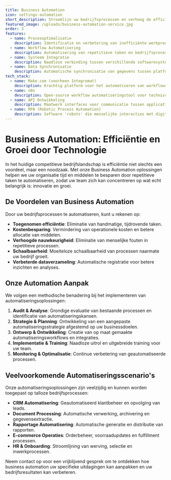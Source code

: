 ```yaml
---
title: Business Automation
icon: settings-automation
short_description: Stroomlijn uw bedrijfsprocessen en verhoog de efficiëntie met op maat gemaakte automatiseringsoplossingen die repetitieve taken overnemen.
featured_image: /uploads/business-automation-service.jpg
order: 3
features:
  - name: Procesoptimalisatie
    description: Identificatie en verbetering van inefficiënte werkprocessen.
  - name: Workflow Automatisering
    description: Automatisering van repetitieve taken en bedrijfsprocessen.
  - name: Systeem Integratie
    description: Naadloze verbinding tussen verschillende softwaresystemen.
  - name: Data Synchronisatie
    description: Automatische synchronisatie van gegevens tussen platformen.
tech_stack:
  - name: Make.com (voorheen Integromat)
    description: Krachtig platform voor het automatiseren van workflows zonder code.
  - name: n8n
    description: Open-source workflow automatiseringstool voor technische oplossingen.
  - name: API Ontwikkeling
    description: Maatwerk interfaces voor communicatie tussen applicaties.
  - name: RPA (Robotic Process Automation)
    description: Software 'robots' die menselijke interacties met digitale systemen nabootsen.
---
```


# Business Automation: Efficiëntie en Groei door Technologie

In het huidige competitieve bedrijfslandschap is efficiëntie niet slechts een voordeel, maar een noodzaak. Met onze Business Automation oplossingen helpen we uw organisatie tijd en middelen te besparen door repetitieve taken te automatiseren, zodat uw team zich kan concentreren op wat echt belangrijk is: innovatie en groei.

## De Voordelen van Business Automation

Door uw bedrijfsprocessen te automatiseren, kunt u rekenen op:

- **Toegenomen efficiëntie**: Eliminatie van handmatige, tijdrovende taken.
- **Kostenbesparing**: Vermindering van operationele kosten en betere allocatie van middelen.
- **Verhoogde nauwkeurigheid**: Eliminatie van menselijke fouten in repetitieve processen.
- **Schaalbaarheid**: Moeiteloze schaalbaarheid van processen naarmate uw bedrijf groeit.
- **Verbeterde dataverzameling**: Automatische registratie voor betere inzichten en analyses.

## Onze Automation Aanpak

We volgen een methodische benadering bij het implementeren van automatiseringsoplossingen:

1. **Audit & Analyse**: Grondige evaluatie van bestaande processen en identificatie van automatiseringskansen.
2. **Strategie & Planning**: Ontwikkeling van een aangepaste automatiseringsstrategie afgestemd op uw businessdoelen.
3. **Ontwerp & Ontwikkeling**: Creatie van op maat gemaakte automatiseringsworkflows en integraties.
4. **Implementatie & Training**: Naadloze uitrol en uitgebreide training voor uw team.
5. **Monitoring & Optimalisatie**: Continue verbetering van geautomatiseerde processen.

## Veelvoorkomende Automatiseringsscenario's

Onze automatiseringsoplossingen zijn veelzijdig en kunnen worden toegepast op talloze bedrijfsprocessen:

- **CRM Automatisering**: Geautomatiseerd klantbeheer en opvolging van leads.
- **Document Processing**: Automatische verwerking, archivering en gegevensextractie.
- **Rapportage Automatisering**: Automatische generatie en distributie van rapporten.
- **E-commerce Operaties**: Orderbeheer, voorraadupdates en fulfillment processen.
- **HR & Onboarding**: Stroomlijning van werving, selectie en inwerkprocessen.

Neem contact op voor een vrijblijvend gesprek om te ontdekken hoe business automation uw specifieke uitdagingen kan aanpakken en uw bedrijfsresultaten kan verbeteren.